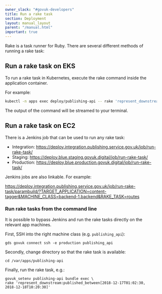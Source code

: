 ```yaml
---
owner_slack: "#govuk-developers"
title: Run a rake task
section: Deployment
layout: manual_layout
parent: "/manual.html"
important: true
---
```


Rake is a task runner for Ruby. There are several different methods of running a rake task:

## Run a rake task on EKS

To run a rake task in Kubernetes, execute the rake command inside the application container.

For example:

```sh
kubectl -n apps exec deploy/publishing-api -- rake 'represent_downstream:published_between[2018-12-17T01:02:30, 2018-12-18T10:20:30]'
```

The output of the command will be streamed to your terminal.

## Run a rake task on EC2

There is a Jenkins job that can be used to run any rake task:

- Integration:
  <https://deploy.integration.publishing.service.gov.uk/job/run-rake-task/>
- Staging:
  <https://deploy.blue.staging.govuk.digital/job/run-rake-task/>
- Production:
  <https://deploy.blue.production.govuk.digital/job/run-rake-task/>

Jenkins jobs are also linkable. For example:

<https://deploy.integration.publishing.service.gov.uk/job/run-rake-task/parambuild/?TARGET_APPLICATION=content-tagger&MACHINE_CLASS=backend-1.backend&RAKE_TASK=routes>

### Run rake tasks from the command line

It is possible to bypass Jenkins and run the rake tasks directly on the relevant app machines.

First, SSH into the right machine class (e.g. `publishing_api`):

```
gds govuk connect ssh -e production publishing_api
```

Secondly, change directory so that the rake task is available:

```
cd /var/apps/publishing-api
```

Finally, run the rake task, e.g.:

```
govuk_setenv publishing-api bundle exec \
rake 'represent_downstream:published_between[2018-12-17T01:02:30, 2018-12-18T10:20:30]'
```


